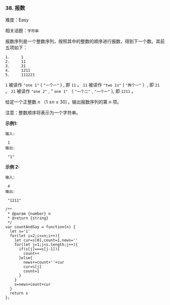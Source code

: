 ### 38. 报数

难度：Easy

相关话题：`字符串`

报数序列是一个整数序列，按照其中的整数的顺序进行报数，得到下一个数。其前五项如下：



```
1.     1
2.     11
3.     21
4.     1211
5.     111221
```


 `1` 被读作 `"one 1"` ( `"一个一"` ) , 即 `11` 。
 `11`  被读作 `"two 1s"` ( `"两个一"` ）, 即 `21` 。
 `21`  被读作 `"one 2"` , " `one 1"` （ `"一个二"` , `"一个一"` ), 即 `1211` 。



给定一个正整数 *n* （1 &le;*n* &le; 30），输出报数序列的第 *n*  项。



注意：整数顺序将表示为一个字符串。







**示例1:** 



```
输入:

 1
输出:

 "1"
```


**示例 2:** 



```
输入:

 4
输出:

 "1211"
```

```
/**
 * @param {number} n
 * @return {string}
 */
var countAndSay = function(n) {
  let s='1'
  for(let i=2;i<=n;i++){
    let cur=s[0],count=1,news=''
    for(let j=1;j<s.length;j++){
      if(s[j]===s[j-1]){
        count++
      }else{
        news+=count+''+cur
        cur=s[j]
        count=1
      }
    }
    s=news+count+cur
  }
  return s
};
```

